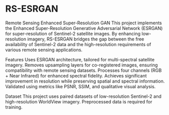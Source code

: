# RS-ESRGAN
 Remote Sensing Enhanced Super-Resolution GAN
This project implements the Enhanced Super-Resolution Generative Adversarial Network (ESRGAN) for super-resolution of Sentinel-2 satellite images. By enhancing low-resolution imagery, RS-ESRGAN bridges the gap between the free availability of Sentinel-2 data and the high-resolution requirements of various remote sensing applications.

Features
Uses ESRGAN architecture, tailored for multi-spectral satellite imagery.
Removes upsampling layers for co-registered images, ensuring compatibility with remote sensing datasets.
Processes four channels (RGB + Near Infrared) for enhanced spectral fidelity.
Achieves significant improvement in resolution while preserving spatial and spectral information.
Validated using metrics like PSNR, SSIM, and qualitative visual analysis.

Dataset
This project uses paired datasets of low-resolution Sentinel-2 and high-resolution WorldView imagery. Preprocessed data is required for training.


